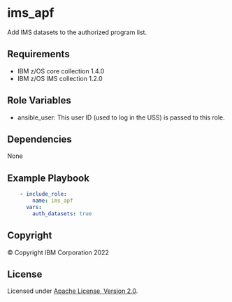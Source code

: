 ims_apf
=========

Add IMS datasets to the authorized program list.

Requirements
------------
* IBM z/OS core collection 1.4.0
* IBM z/OS IMS collection 1.2.0 



Role Variables
--------------

* ansible_user: This user ID (used to log in the USS) is passed to this role.


Dependencies
------------

None

Example Playbook
----------------

```yaml
    - include_role:
        name: ims_apf
      vars:
        auth_datasets: true

```

## Copyright

© Copyright IBM Corporation 2022

## License
Licensed under
[Apache License, Version 2.0](https://opensource.org/licenses/Apache-2.0).
